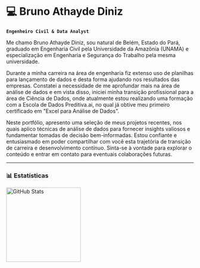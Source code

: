 # 💻 Bruno Athayde Diniz

**`Engenheiro Civil & Data Analyst`**

Me chamo Bruno Athayde Diniz, sou natural de Belém, Estado do Pará,  graduado em Engenharia Civil pela Universidade da Amazônia (UNAMA) e especialização em Engenharia e Segurança do Trabalho pela mesma universidade.

Durante a minha carreira na área de engenharia fiz extenso uso de planilhas para lançamento de dados e desta forma ajudando nos resultados das empresas. Constatei a necessidade de me aprofundar mais na área de análise de dados e em vista disso, iniciei minha transição profissional para a área de Ciência de Dados, onde atualmente estou realizando uma formação com a Escola de Dados Preditiva.ai, no qual já obtive meu primeiro certificado em "Excel para Análise de Dados". 

Neste portfólio, apresento uma seleção de meus projetos recentes, nos quais aplico técnicas de análise de dados para fornecer insights valiosos e fundamentar tomadas de decisão bem-informadas. Estou confiante e entusiasmado em poder compartilhar com você esta trajetória de transição de carreira e desenvolvimento contínuo. 
Sinta-se à vontade para explorar o conteúdo e entrar em contato para eventuais colaborações futuras.


---

### 📊 Estatísticas

<p>
  <img 
    align="left" 
    alt="GitHub Stats" 
    height="200" 
    style="padding-right: 10px;" 
    src="https://github-readme-stats.vercel.app/api?username=Brunoatiniz&show_icons=true&theme=tokyonight&include_all_commits=true&locale=pt-br" 
  />

</p>
